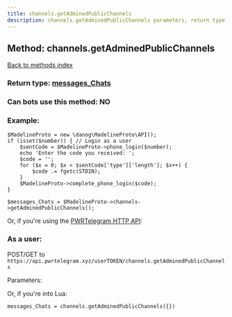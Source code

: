 ```yaml
---
title: channels.getAdminedPublicChannels
description: channels.getAdminedPublicChannels parameters, return type and example
---
```

## Method: channels.getAdminedPublicChannels  
[Back to methods index](index.md)




### Return type: [messages\_Chats](../types/messages_Chats.md)

### Can bots use this method: **NO**


### Example:


```
$MadelineProto = new \danog\MadelineProto\API();
if (isset($number)) { // Login as a user
    $sentCode = $MadelineProto->phone_login($number);
    echo 'Enter the code you received: ';
    $code = '';
    for ($x = 0; $x < $sentCode['type']['length']; $x++) {
        $code .= fgetc(STDIN);
    }
    $MadelineProto->complete_phone_login($code);
}

$messages_Chats = $MadelineProto->channels->getAdminedPublicChannels();
```

Or, if you're using the [PWRTelegram HTTP API](https://pwrtelegram.xyz):



### As a user:

POST/GET to `https://api.pwrtelegram.xyz/userTOKEN/channels.getAdminedPublicChannels`

Parameters:




Or, if you're into Lua:

```
messages_Chats = channels.getAdminedPublicChannels({})
```

